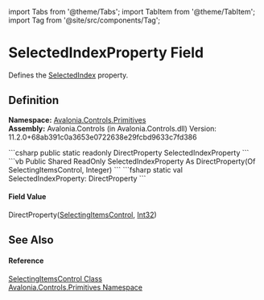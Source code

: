import Tabs from '@theme/Tabs'; 
import TabItem from '@theme/TabItem'; 
import Tag from '@site/src/components/Tag'; 

# SelectedIndexProperty Field


Defines the <a href="P_Avalonia_Controls_Primitives_SelectingItemsControl_SelectedIndex">SelectedIndex</a> property.



## Definition
**Namespace:** <a href="N_Avalonia_Controls_Primitives">Avalonia.Controls.Primitives</a>  
**Assembly:** Avalonia.Controls (in Avalonia.Controls.dll) Version: 11.2.0+68ab391c0a3653e0722638e29fcbd9633c7fd386

<Tabs groupId="api-code-preview">
<TabItem value="csharp" label="C#">
```csharp
public static readonly DirectProperty<SelectingItemsControl, int> SelectedIndexProperty
```
</TabItem>
<TabItem value="vb" label="VB">
```vb
Public Shared ReadOnly SelectedIndexProperty As DirectProperty(Of SelectingItemsControl, Integer)
```
</TabItem>
<TabItem value="fsharp" label="F#">
```fsharp
static val SelectedIndexProperty: DirectProperty<SelectingItemsControl, int>
```
</TabItem>
</Tabs>



#### Field Value
DirectProperty(<a href="T_Avalonia_Controls_Primitives_SelectingItemsControl">SelectingItemsControl</a>, <a href="https://learn.microsoft.com/dotnet/api/system.int32" target="_blank" rel="noopener noreferrer">Int32</a>)

## See Also


#### Reference
<a href="T_Avalonia_Controls_Primitives_SelectingItemsControl">SelectingItemsControl Class</a>  
<a href="N_Avalonia_Controls_Primitives">Avalonia.Controls.Primitives Namespace</a>  
